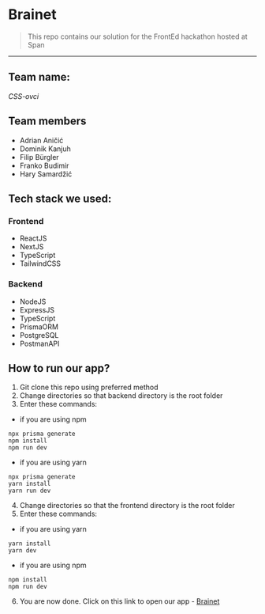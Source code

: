 # Brainet

> This repo contains our solution for the FrontEd hackathon hosted at Span

---

## Team name:

_CSS-ovci_

## Team members

- Adrian Aničić
- Dominik Kanjuh
- Filip Bürgler
- Franko Budimir
- Hary Samardžić

## Tech stack we used:

### Frontend

- ReactJS
- NextJS
- TypeScript
- TailwindCSS

### Backend

- NodeJS
- ExpressJS
- TypeScript
- PrismaORM
- PostgreSQL
- PostmanAPI

## How to run our app?

1. Git clone this repo using preferred method
2. Change directories so that backend directory is the root folder
3. Enter these commands:

- if you are using npm

```
npx prisma generate
npm install
npm run dev
```

- if you are using yarn

```
npx prisma generate
yarn install
yarn run dev
```

4. Change directories so that the frontend directory is the root folder
5. Enter these commands:

- if you are using yarn

```
yarn install
yarn dev
```

- if you are using npm

```
npm install
npm run dev
```

6. You are now done. Click on this link to open our app - [Brainet](http://localhost:3000/)
